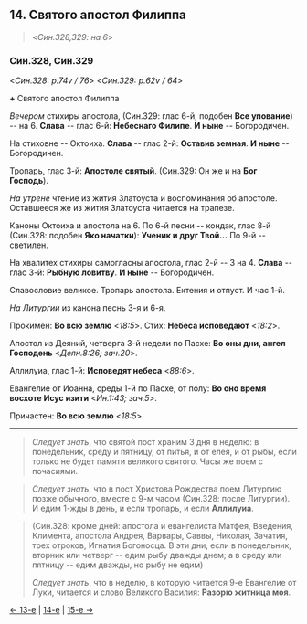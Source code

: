 
## 14. Святого апостол Филиппа   

> <*Син.328,329: на 6*>

### Син.328, Син.329

<*Син.328: p.74v / 76*>
<*Син.329: p.62v / 64*>

**+** Святого апостол Филиппа

*Вечером* стихиры апостола, (Син.329: глас 6-й, подобен **Все упование**) -- на 6. 
**Слава** -- глас 6-й: **Небеснаго Филипе**. 
**И ныне** -- Богородичен. 

На стиховне -- Октоиха. 
**Слава** -- глас 2-й: **Оставив земная**. 
**И ныне** -- Богородичен. 

Тропарь, глас 3-й: **Апостоле святый**.
(Син.329: Он же и на **Бог Господь**).

*На утрене* чтение из жития Златоуста и воспоминания об апостоле. 
Оставшееся же из жития Златоуста читается на трапезе.

Каноны Октоиха и апостола на 6.
По 6-й песни -- кондак, глас 8-й (Син.328: подобен **Яко начатки**): **Ученик и друг Твой...**
По 9-й -- светилен. 

На хвалитех стихиры самогласны апостола, глас 2-й -- 3 на 4. 
**Слава** -- глас 3-й: **Рыбную ловитву**. 
**И ныне** -- Богородичен. 

Славословие великое. Тропарь апостола. 
Ектения и отпуст. И час 1-й.

*На Литургии* из канона песнь 3-я и 6-я. 

Прокимен: **Во всю землю** <*18:5*>.
Стих: **Небеса исповедают** <*18:2*>.

Апостол из Деяний, четверга 3-й недели по Пасхе: **Во оны дни, ангел Господень** <*Деян.8:26; зач.20*>. 

Аллилуиа, глас 1-й: **Исповедят небеса** <*88:6*>. 

Евангелие от Иоанна, среды 1-й по Пасхе, от полу: **Во оно время восхоте Исус изити** <*Ин.1:43; зач.5*>.

Причастен: **Во всю землю** <*18:5*>.

---

> *Следует знать*, что святой пост храним 3 дня в неделю: в понедельник, среду и пятницу, 
> от питья, и от елея, и от рыбы, если только не будет памяти великого святого. 
> Часы же поем с почасиями.

> *Следует знать*, что в пост Христова Рождества поем Литургию позже обычного,
> вместе с 9-м часом (Син.328: после Литургии). И едим 1-жды в день, и если тропарь, 
> и если **Аллилуиа**.

> (Син.328: кроме дней: апостола и евангелиста Матфея, Введения, Климента, апостола Андрея, 
> Варвары, Саввы, Николая, Зачатия, трех отроков, Игнатия Богоносца. В эти дни, если 
> в понедельник, вторник или четверг -- едим рыбу дважды днем; а в среду или пятницу --
> едим дважды, но рыбу не едим) 
>  
> *Следует знать*, что в неделю, в которую читается 9-е Евангелие от Луки, читается 
> и слово Великого Василия: **Разорю житница моя**. 

[← 13-е](11_13_SAB.ru.md) | [14-е](README.md#14-й) | [15-е →](11_15_SAB.ru.md)
